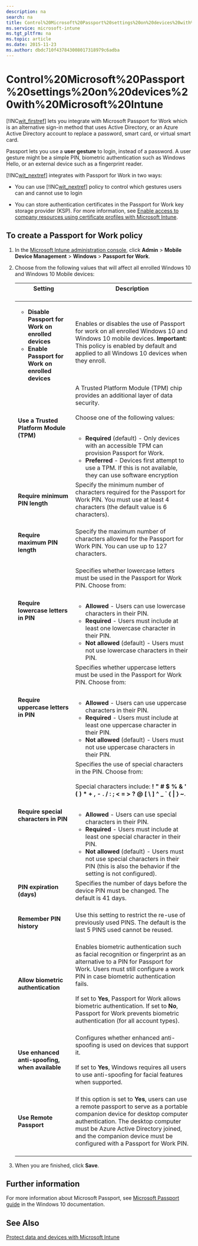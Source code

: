 ```yaml
---
description: na
search: na
title: Control%20Microsoft%20Passport%20settings%20on%20devices%20with%20Microsoft%20Intune
ms.service: microsoft-intune
ms.tgt_pltfrm: na
ms.topic: article
ms.date: 2015-11-23
ms.author: dbdc710f437843008017318979c6adba
---
```

# Control%20Microsoft%20Passport%20settings%20on%20devices%20with%20Microsoft%20Intune
[!INC[wit_firstref](../Token/wit_firstref_md.md)] lets you integrate with Microsoft Passport for Work which is an alternative sign-in method that uses Active Directory, or an Azure Active Directory account to replace a password, smart card, or virtual smart card.

Passport lets you use a **user gesture** to login, instead of a password. A user gesture might be a simple PIN, biometric authentication such as Windows Hello, or an external device such as a fingerprint reader.

[!INC[wit_nextref](../Token/wit_nextref_md.md)] integrates with Passport for Work in two ways:

- You can use [!INC[wit_nextref](../Token/wit_nextref_md.md)] policy to control which gestures users can and cannot use to login

- You can store authentication certificates in the Passport for Work key storage provider (KSP). For more information, see [Enable access to company resources using certificate profiles with Microsoft Intune](../Topic/Enable_access_to_company_resources_using_certificate_profiles_with_Microsoft_Intune.md).

## To create a Passport for Work policy

1. In the [Microsoft Intune administration console](https://manage.microsoft.com), click **Admin** &gt; **Mobile Device Management** &gt; **Windows** &gt; **Passport for Work**.

2. Choose from the following values that will affect all enrolled Windows 10 and Windows 10 Mobile devices:

   |Setting <br /> <br />|Description <br /> <br />|
   |-----------|---------------|
   |<ul><li>**Disable Passport for Work on enrolled devices** </li><li>**Enable Passport for Work on enrolled devices** </li> </ul>|Enables or disables the use of Passport for work on all enrolled Windows 10 and Windows 10 mobile devices. **Important:** This policy is enabled by default and applied to all Windows 10 devices when they enroll. <br />|
   |**Use a Trusted Platform Module (TPM)** <br /> <br />|A Trusted Platform Module (TPM) chip provides an additional layer of data security. <br /> <br />Choose one of the following values: <br /> <br /><ul><li>**Required** (default) - Only devices with an accessible TPM can provision Passport for Work. </li><li>**Preferred** - Devices first attempt to use a TPM. If this is not available, they can use software encryption </li> </ul>|
   |**Require minimum PIN length** <br /> <br />|Specify the minimum number of characters required for the Passport for Work PIN. You must use at least 4 characters (the default value is 6 characters). ​ <br /> <br />|
   |**Require maximum PIN length** <br /> <br />|Specify the maximum number of characters allowed for the Passport for Work PIN. You can use up to 127 characters. <br /> <br />|
   |**Require lowercase letters in PIN** <br /> <br />|Specifies whether lowercase letters must be used  in the Passport for Work PIN. Choose from: <br /> <br /><ul><li>**Allowed** - Users can use lowercase characters in their PIN. </li><li>**Required** - Users must include at least one lowercase character in their PIN. </li><li>**Not allowed** (default) - Users must not use lowercase characters in their PIN. </li> </ul>|
   |**Require uppercase letters in PIN** <br /> <br />|Specifies whether uppercase letters must be used  in the Passport for Work PIN. Choose from: <br /> <br /><ul><li>**Allowed** - Users can use uppercase characters in their PIN. </li><li>**Required** - Users must include at least one uppercase character in their PIN. </li><li>**Not allowed** (default) - Users must not use uppercase characters in their PIN. </li> </ul>|
   |**Require special characters in PIN** <br /> <br />|Specifies the use of special characters in the PIN. Choose from: <br /> <br />Special characters include: **! " # $ % &amp; ' ( ) &#42; + , - . / : ; &lt; = &gt; ? @ [ \ ] ^ _ &#96; { &#124; } ~**. <br /> <br /><ul><li>**Allowed** - Users can use special characters in their PIN. </li><li>**Required** - Users must include at least one special character in their PIN. </li><li>**Not allowed** (default) - Users must not use special characters in their PIN (this is also the behavior if the setting is not configured). </li> </ul>|
   |**PIN expiration (days)** <br /> <br />|Specifies the number of days before the device PIN must be changed. The default is 41 days. <br /> <br />|
   |**Remember PIN history** <br /> <br />|Use this setting to restrict the re-use of previously used PINS. The default is the last 5 PINS used cannot be reused. <br /> <br />|
   |**Allow biometric authentication** <br /> <br />|Enables biometric authentication such as facial recognition or fingerprint as an alternative to a PIN for Passport for Work. Users must still configure a work PIN in case biometric authentication fails. <br /> <br />If set to **Yes**, Passport for Work allows biometric authentication.  If set to **No**, Passport for Work prevents biometric authentication (for all account types). <br /> <br />|
   |**Use enhanced anti-spoofing, when available** <br /> <br />|Configures whether enhanced anti-spoofing is used on devices that support it. <br /> <br />If set to **Yes**, Windows requires all users to use anti-spoofing for facial features when supported. <br /> <br />|
   |**Use Remote Passport** <br /> <br />|If this option is set to **Yes**, users can use a remote passport to serve as a portable companion device for desktop computer authentication. The desktop computer must be Azure Active Directory joined, and the companion device must be configured with a Passport for Work PIN. <br /> <br />|

3. When you are finished, click **Save**.

## Further information
For more information about Microsoft Passport, see [Microsoft Passport guide](https://technet.microsoft.com/library/mt589441%28v=vs.85%29.aspx) in the Windows 10 documentation.

## See Also
[Protect data and devices with Microsoft Intune](../Topic/Protect_data_and_devices_with_Microsoft_Intune.md)

